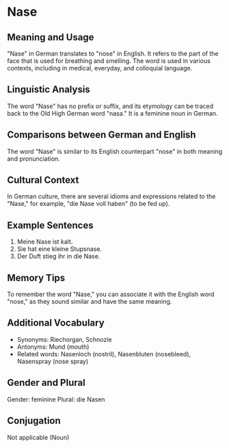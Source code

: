 # Nase
## Meaning and Usage
"Nase" in German translates to "nose" in English. It refers to the part of the face that is used for breathing and smelling. The word is used in various contexts, including in medical, everyday, and colloquial language.

## Linguistic Analysis
The word "Nase" has no prefix or suffix, and its etymology can be traced back to the Old High German word "nasa." It is a feminine noun in German.

## Comparisons between German and English
The word "Nase" is similar to its English counterpart "nose" in both meaning and pronunciation.

## Cultural Context
In German culture, there are several idioms and expressions related to the "Nase," for example, "die Nase voll haben" (to be fed up).

## Example Sentences
1. Meine Nase ist kalt.
2. Sie hat eine kleine Stupsnase.
3. Der Duft stieg ihr in die Nase.

## Memory Tips
To remember the word "Nase," you can associate it with the English word "nose," as they sound similar and have the same meaning.

## Additional Vocabulary
- Synonyms: Riechorgan, Schnozle
- Antonyms: Mund (mouth)
- Related words: Nasenloch (nostril), Nasenbluten (nosebleed), Nasenspray (nose spray)

## Gender and Plural
Gender: feminine
Plural: die Nasen

## Conjugation
Not applicable (Noun)